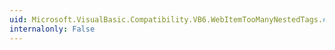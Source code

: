 ```yaml
---
uid: Microsoft.VisualBasic.Compatibility.VB6.WebItemTooManyNestedTags.#ctor
internalonly: False
---
```

